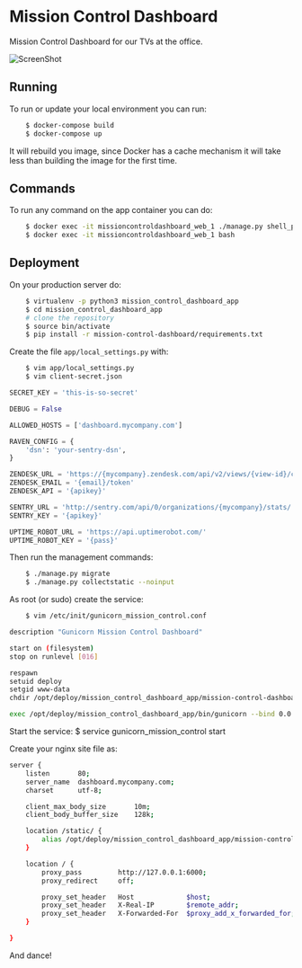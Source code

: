 # Mission Control Dashboard

Mission Control Dashboard for our TVs at the office.

![ScreenShot](https://s3.amazonaws.com/uploads.hipchat.com/50553/341552/ZBjCJyACg09uQcH/mission-control-dashboard.jpg)


## Running

To run or update your local environment you can run:

```bash
    $ docker-compose build
    $ docker-compose up
```

It will rebuild you image, since Docker has a cache mechanism it will take
less than building the image for the first time.


## Commands

To run any command on the app container you can do:

```bash
    $ docker exec -it missioncontroldashboard_web_1 ./manage.py shell_plus
    $ docker exec -it missioncontroldashboard_web_1 bash
```

## Deployment

On your production server do:

```bash
    $ virtualenv -p python3 mission_control_dashboard_app
    $ cd mission_control_dashboard_app
    # clone the repository
    $ source bin/activate
    $ pip install -r mission-control-dashboard/requirements.txt
```

Create the file ```app/local_settings.py``` with:

```bash
    $ vim app/local_settings.py
    $ vim client-secret.json
```

```python
SECRET_KEY = 'this-is-so-secret'

DEBUG = False

ALLOWED_HOSTS = ['dashboard.mycompany.com']

RAVEN_CONFIG = {
    'dsn': 'your-sentry-dsn',
}

ZENDESK_URL = 'https://{mycompany}.zendesk.com/api/v2/views/{view-id}/count.json'
ZENDESK_EMAIL = '{email}/token'
ZENDESK_API = '{apikey}'

SENTRY_URL = 'http://sentry.com/api/0/organizations/{mycompany}/stats/'
SENTRY_KEY = '{apikey}'

UPTIME_ROBOT_URL = 'https://api.uptimerobot.com/'
UPTIME_ROBOT_KEY = '{pass}'

```

Then run the management commands:

```bash
    $ ./manage.py migrate
    $ ./manage.py collectstatic --noinput
```

As root (or sudo) create the service:

```bash
    $ vim /etc/init/gunicorn_mission_control.conf
```

```bash
description "Gunicorn Mission Control Dashboard"

start on (filesystem)
stop on runlevel [016]

respawn
setuid deploy
setgid www-data
chdir /opt/deploy/mission_control_dashboard_app/mission-control-dashboard/

exec /opt/deploy/mission_control_dashboard_app/bin/gunicorn --bind 0.0.0.0:6000 -w 3 app.wsgi
```

Start the service:
    $ service gunicorn_mission_control start

Create your nginx site file as:

``` bash
server {
    listen       80;
    server_name  dashboard.mycompany.com;
    charset      utf-8;

    client_max_body_size       10m;
    client_body_buffer_size    128k;

    location /static/ {
        alias /opt/deploy/mission_control_dashboard_app/mission-control-dashboard/static/;
    }

    location / {
        proxy_pass         http://127.0.0.1:6000;
        proxy_redirect     off;

        proxy_set_header   Host             $host;
        proxy_set_header   X-Real-IP        $remote_addr;
        proxy_set_header   X-Forwarded-For  $proxy_add_x_forwarded_for;
    }

}
```

And dance!
